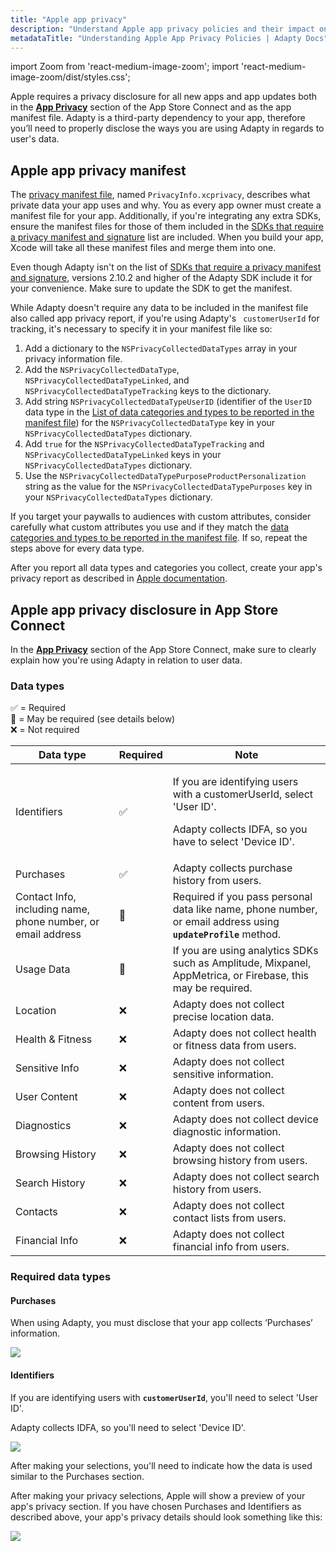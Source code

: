 ```yaml
---
title: "Apple app privacy"
description: "Understand Apple app privacy policies and their impact on your subscription app."
metadataTitle: "Understanding Apple App Privacy Policies | Adapty Docs"
---
```


import Zoom from 'react-medium-image-zoom';
import 'react-medium-image-zoom/dist/styles.css';

Apple requires a privacy disclosure for all new apps and app updates both in the [**App Privacy**](https://appstoreconnect.apple.com/apps/6477523342/distribution/privacy) section of the App Store Connect and as the app manifest file.  Adapty is a third-party dependency to your app, therefore you’ll need to properly disclose the ways you are using Adapty in regards to user's data.

## Apple app privacy manifest

The [privacy manifest file](https://developer.apple.com/documentation/bundleresources/privacy_manifest_files/describing_data_use_in_privacy_manifests), named `PrivacyInfo.xcprivacy`, describes what private data your app uses and why. You as every app owner must create a manifest file for your app. Additionally, if you're integrating any extra SDKs, ensure the manifest files for those of them included in the [SDKs that require a privacy manifest and signature](https://developer.apple.com/support/third-party-SDK-requirements/) list are included. When you build your app, Xcode will take all these manifest files and merge them into one.

Even though Adapty isn't on the list of [SDKs that require a privacy manifest and signature](https://developer.apple.com/support/third-party-SDK-requirements/), versions 2.10.2 and higher of the Adapty SDK include it for your convenience. Make sure to update the SDK to get the manifest.

While Adapty doesn't require any data to be included in the manifest file also called app privacy report, if you're using Adapty's ` customerUserId` for tracking, it's necessary to specify it in your manifest file like so: 

1. Add a dictionary to the `NSPrivacyCollectedDataTypes` array in your privacy information file. 
2. Add the `NSPrivacyCollectedDataType`, `NSPrivacyCollectedDataTypeLinked`, and `NSPrivacyCollectedDataTypeTracking` keys to the dictionary.
3. Add string `NSPrivacyCollectedDataTypeUserID` (identifier of the `UserID` data type in the [List of data categories and types to be reported in the manifest file](https://developer.apple.com/documentation/bundleresources/privacy_manifest_files/describing_data_use_in_privacy_manifests#4250555)) for the `NSPrivacyCollectedDataType` key in your `NSPrivacyCollectedDataTypes` dictionary.
4. Add `true` for the `NSPrivacyCollectedDataTypeTracking` and `NSPrivacyCollectedDataTypeLinked` keys in your `NSPrivacyCollectedDataTypes` dictionary.
5. Use the `NSPrivacyCollectedDataTypePurposeProductPersonalization` string as the value for the `NSPrivacyCollectedDataTypePurposes` key in your `NSPrivacyCollectedDataTypes` dictionary.

If you target your paywalls to audiences with custom attributes, consider carefully what custom attributes you use and if they match the [data categories and types to be reported in the manifest file](https://developer.apple.com/documentation/bundleresources/privacy_manifest_files/describing_data_use_in_privacy_manifests#4250555). If so, repeat the steps above for every data type.

After you report all data types and categories you collect, create your app's privacy report as described in [Apple documentation](https://developer.apple.com/documentation/bundleresources/privacy_manifest_files/describing_data_use_in_privacy_manifests#4239187).

## Apple app privacy disclosure in App Store Connect

In the [**App Privacy**](https://appstoreconnect.apple.com/apps/6477523342/distribution/privacy) section of the App Store Connect, make sure to clearly explain how you're using Adapty in relation to user data.

### Data types

✅ = Required  
👀 = May be required \(see details below\)  
❌ = Not required

| Data type | Required | Note |
|---------|--------|----|
| Identifiers | ✅ | <p>If you are identifying users with a customerUserId, select 'User ID'.</p><p></p><p>Adapty collects IDFA, so you have to select 'Device ID'.</p> |
| Purchases | ✅ | Adapty collects purchase history from users. |
| Contact Info, including name, phone number, or email address | 👀 | Required if you pass personal data like name, phone number, or email address using **`updateProfile`** method. |
| Usage Data | 👀 | If you are using analytics SDKs such as Amplitude, Mixpanel, AppMetrica, or Firebase, this may be required. |
| Location | ❌ | Adapty does not collect precise location data. |
| Health & Fitness | ❌ | Adapty does not collect health or fitness data from users. |
| Sensitive Info | ❌ | Adapty does not collect sensitive information. |
| User Content | ❌ | Adapty does not collect content from users. |
| Diagnostics | ❌ | Adapty does not collect device diagnostic information. |
| Browsing History | ❌ | Adapty does not collect browsing history from users. |
| Search History | ❌ | Adapty does not collect search history from users. |
| Contacts | ❌ | Adapty does not collect contact lists from users. |
| Financial Info | ❌ | Adapty does not collect financial info from users. |


### Required data types

#### Purchases

When using Adapty, you must disclose that your app collects ‘Purchases’ information.


<Zoom>
  <img src={require('./img/feb3b9f-CleanShot_2023-08-25_at_12.32.552x.webp').default}
  style={{
    border: 'none', /* border width and color */
    width: '700px', /* image width */
    display: 'block', /* for alignment */
    margin: '0 auto' /* center alignment */
  }}
/>
</Zoom>





#### Identifiers

If you are identifying users with **`customerUserId`**, you'll need to select 'User ID'.

Adapty collects IDFA, so you'll need to select 'Device ID'.


<Zoom>
  <img src={require('./img/93f3daa-CleanShot_2023-08-25_at_12.35.272x.webp').default}
  style={{
    border: 'none', /* border width and color */
    width: '700px', /* image width */
    display: 'block', /* for alignment */
    margin: '0 auto' /* center alignment */
  }}
/>
</Zoom>





After making your selections, you'll need to indicate how the data is used similar to the Purchases section.

After making your privacy selections, Apple will show a preview of your app's privacy section. If you have chosen Purchases and Identifiers as described above, your app's privacy details should look something like this:


<Zoom>
  <img src={require('./img/17e4ba7-CleanShot_2023-08-25_at_12.36.442x.webp').default}
  style={{
    border: '1px solid #727272', /* border width and color */
    width: '700px', /* image width */
    display: 'block', /* for alignment */
    margin: '0 auto' /* center alignment */
  }}
/>
</Zoom>


